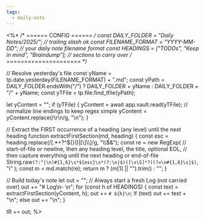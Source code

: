 ```yaml
---
tags:
  - daily-note
---
```

<%*
/* ====== CONFIG ====== */
const DAILY_FOLDER = "Daily Notes/2025/";     // trailing slash ok
const FILENAME_FORMAT = "YYYY-MM-DD";         // your daily note filename format
const HEADINGS = ["TODOs", "Keep in mind", "Braindump"]; // sections to carry over
/* ===================== */

// Resolve yesterday's file
const yName = tp.date.yesterday(FILENAME_FORMAT) + ".md";
const yPath = DAILY_FOLDER.endsWith("/") ? DAILY_FOLDER + yName : DAILY_FOLDER + "/" + yName;
const yTFile = tp.file.find_tfile(yPath);

let yContent = "";
if (yTFile) {
  yContent = await app.vault.read(yTFile);
  // normalize line endings to keep regex simple
  yContent = yContent.replace(/\r\n/g, "\n");
}

// Extract the FIRST occurrence of a heading (any level) until the next heading
function extractFirstSection(md, heading) {
  const esc = heading.replace(/[.*+?^${}()|[\]\\]/g, "\\$&");
  const re = new RegExp(
    // start-of-file or newline, then any heading level, the title, optional EOL,
// then capture everything until the next heading or end-of-file
    String.raw`(?:^|\n)#{1,6}\s*${esc}\s*(?:\n|$)([\s\S]*?)(?=\n#{1,6}\s|$)`,
    "i"
  );
  const m = md.match(re);
  return m ? (m[1] || "").trim() : "";
}

// Build today's note
let out = "";
// Always start a fresh Log (not carried over)
out += "# Log\n- \n";
for (const h of HEADINGS) {
  const text = extractFirstSection(yContent, h);
  out += `# ${h}\n`;
  if (text) out += text + "\n";
  else out += "\n";
}

tR += out;
%>